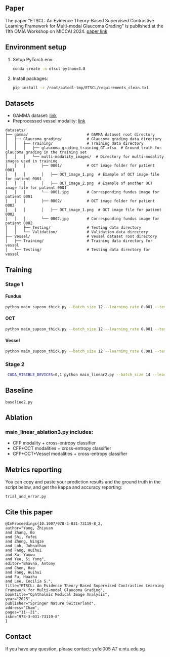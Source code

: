 ## Paper

The paper "ETSCL: An Evidence Theory-Based Supervised Contrastive Learning Framework for Multi-modal Glaucoma Grading" is published at the 11th OMIA Workshop on MICCAI 2024. [paper link](https://doi.org/10.1007/978-3-031-73119-8_2)

## Environment setup

1. Setup PyTorch env:
    ```bash
    conda create -n etscl python=3.8
    ```

2. Install packages:
    ```bash
    pip install -r /root/autodl-tmp/ETSCL/requirements_clean.txt
    ```

## Datasets
- GAMMA dataset: [link](https://doi.org/10.1016/j.media.2023.102938)
- Preprocessed vessel modality: [link](https://drive.google.com/file/d/1TuTXNnG-eGM8U_RQhINXHAslfrC0E6bi/view?usp=sharing)
```
datasets/
├── gamma/                          # GAMMA dataset root directory
│   ├── Glaucoma_grading/           # Glaucoma grading data directory
│   │   ├── Training/               # Training data directory
│   │   │   ├── glaucoma_grading_training_GT.xlsx  # Ground truth for glaucoma grading in the training set
│   │   │   └── multi-modality_images/  # Directory for multi-modality images used in training
│   │   │       ├── 0001/           # OCT image folder for patient 0001
│   │   │       │   ├── OCT_image_1.png  # Example of OCT image file for patient 0001
│   │   │       │   ├── OCT_image_2.png  # Example of another OCT image file for patient 0001
│   │   │       └── 0001.jpg        # Corresponding fundus image for patient 0001
│   │   │       ├── 0002/           # OCT image folder for patient 0002
│   │   │       │   ├── OCT_image_1.png  # OCT image file for patient 0002
│   │   │       └── 0002.jpg        # Corresponding fundus image for patient 0002
│   │   ├── Testing/                # Testing data directory
│   │   └── Validation/             # Validation data directory
├── Vessel/                         # Vessel dataset root directory
│   ├── Training/                   # Training data directory for vessel
│   └── Testing/                    # Testing data directory for vessel

```
## Training

### Stage 1

#### Fundus
```bash
python main_supcon_thick.py --batch_size 12 --learning_rate 0.001 --temp 0.05 --cosine --classes "fundus"
```

#### OCT
```bash
python main_supcon_thick.py --batch_size 12 --learning_rate 0.001 --temp 0.05 --cosine --classes "oct"
```
#### Vessel
```bash
python main_supcon_thick.py --batch_size 12 --learning_rate 0.001 --temp 0.05 --cosine --classes "vessel"
```
### Stage 2

```bash
 CUDA_VISIBLE_DEVICES=0,1 python main_linear2.py --batch_size 14 --learning_rate 0.002    --cosine --classes "all"  --ckpt_oct /root/autodl-tmp/SupContrast/save/SupCon/path_models/SupCon_path_resnet50_lr_0.001_decay_0.0001_bsz_14_temp_0.05_trial_0_0922_thick384_color_cosine/learning_246810/oct/ckpt_epoch_10.pth --ckpt_fundus /root/autodl-tmp/SupContrast/save/SupCon/path_models/SupCon_path_resnet50_lr_0.001_decay_0.0001_bsz_14_temp_0.05_trial_0_0922_thick384_color_cosine/learning_246810/fundus/ckpt_epoch_10.pth --ckpt_vessel /root/autodl-tmp/SupContrast/save/SupCon/path_models/SupCon_path_resnet50_lr_0.001_decay_0.0001_bsz_14_temp_0.05_trial_0_0922_thick384_color_cosine/learning_246810/vessel/ckpt_epoch_10.pth
```

## Baseline
```
baseline2.py
```

## Ablation
### main_linear_ablation3.py includes:
- CFP modality + cross-entropy classifier
- CFP+OCT modalities + cross-entropy classifier
- CFP+OCT+Vessel modalities + cross-entropy classifier


## Metrics reporting
You can copy and paste your prediction results and the ground truth in the script below, and get the kappa and accuracy reporting: 
```
trial_and_error.py
```

## Cite this paper
```
@InProceedings{10.1007/978-3-031-73119-8_2,
author="Yang, Zhiyuan
and Zhang, Bo
and Shi, Yufei
and Zhong, Ningze
and Loh, Johnathan
and Fang, Huihui
and Xu, Yanwu
and Yeo, Si Yong",
editor="Bhavna, Antony
and Chen, Hao
and Fang, Huihui
and Fu, Huazhu
and Lee, Cecilia S.",
title="ETSCL: An Evidence Theory-Based Supervised Contrastive Learning Framework for Multi-modal Glaucoma Grading",
booktitle="Ophthalmic Medical Image Analysis",
year="2025",
publisher="Springer Nature Switzerland",
address="Cham",
pages="11--21",
isbn="978-3-031-73119-8"
}
```
## Contact
If you have any question, please contact: yufei005 _AT_ e.ntu.edu.sg
